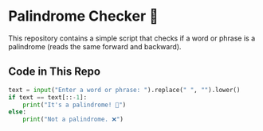 # Palindrome Checker 🔁  

This repository contains a simple script that checks if a word or phrase is a palindrome (reads the same forward and backward).  

## Code in This Repo  
```python
text = input("Enter a word or phrase: ").replace(" ", "").lower()  
if text == text[::-1]:  
    print("It's a palindrome! 🎉")  
else:  
    print("Not a palindrome. ❌")  
